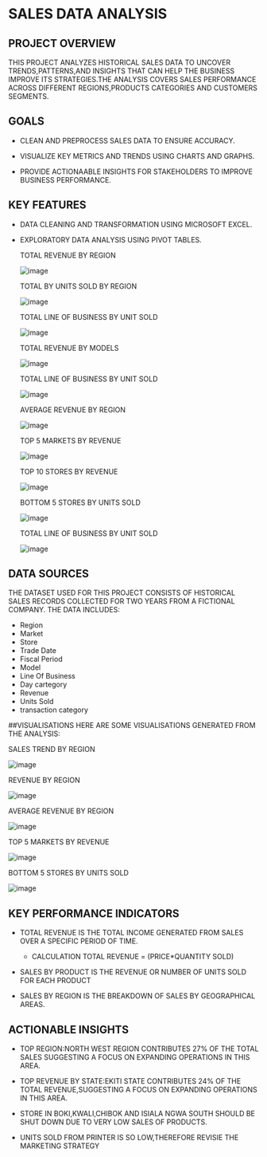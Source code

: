 # SALES DATA ANALYSIS

## PROJECT OVERVIEW
THIS PROJECT ANALYZES HISTORICAL SALES DATA TO UNCOVER TRENDS,PATTERNS,AND INSIGHTS THAT CAN HELP THE BUSINESS IMPROVE ITS STRATEGIES.THE ANALYSIS COVERS SALES PERFORMANCE ACROSS DIFFERENT REGIONS,PRODUCTS CATEGORIES AND CUSTOMERS SEGMENTS.

## GOALS
- CLEAN AND PREPROCESS SALES DATA TO ENSURE ACCURACY.

- VISUALIZE KEY METRICS AND TRENDS USING CHARTS AND GRAPHS.

- PROVIDE ACTIONAABLE INSIGHTS FOR STAKEHOLDERS TO IMPROVE BUSINESS PERFORMANCE.

## KEY FEATURES
- DATA CLEANING AND TRANSFORMATION USING MICROSOFT EXCEL.

- EXPLORATORY DATA ANALYSIS USING PIVOT TABLES.
  
  TOTAL REVENUE BY REGION	
	
  ![image](https://github.com/user-attachments/assets/fa065feb-94a7-4a5a-9c1f-8fb58cd7e5dd)

  TOTAL BY UNITS SOLD BY REGION		

  ![image](https://github.com/user-attachments/assets/b2fabf85-f8a4-4cd0-856c-f48c87c6947b)

  TOTAL LINE OF BUSINESS BY UNIT SOLD		
	
  ![image](https://github.com/user-attachments/assets/221fcce3-4879-4e4e-80ad-32698f3c04db)

  
  TOTAL REVENUE BY MODELS	

  ![image](https://github.com/user-attachments/assets/907bc4bd-1a85-4a53-bd6f-9e4f6a8f53b6)

  TOTAL LINE OF BUSINESS BY UNIT SOLD		

  ![image](https://github.com/user-attachments/assets/1ddf5dbc-2a6d-4c49-aed5-f272a5c17a79)

  AVERAGE  REVENUE BY REGION	
	
  ![image](https://github.com/user-attachments/assets/2ada411f-7e34-4736-b5a8-8d9bcc4d22ab)

  TOP 5 MARKETS BY REVENUE	

  ![image](https://github.com/user-attachments/assets/ae778fc3-2877-4999-9a8c-dba790e7e05d)

  TOP 10 STORES BY REVENUE	

  ![image](https://github.com/user-attachments/assets/92ce8a34-9e75-48b2-87df-12700327b0df)

  BOTTOM 5 STORES BY UNITS SOLD		
	
  ![image](https://github.com/user-attachments/assets/5c02a042-23ad-4519-b7e8-c061c8b551e1)

  TOTAL LINE OF BUSINESS BY UNIT SOLD	
 
  ![image](https://github.com/user-attachments/assets/a38bf0db-9b16-4769-899a-5477a59eb2dc)



## DATA SOURCES
THE DATASET USED FOR THIS PROJECT CONSISTS OF HISTORICAL SALES RECORDS COLLECTED FOR TWO YEARS FROM A FICTIONAL  COMPANY.
THE DATA INCLUDES:
- Region
- Market
- Store
- Trade Date
- Fiscal Period
- Model
- Line Of Business
- Day cartegory
- Revenue
- Units Sold
- transaction category

##VISUALISATIONS
HERE ARE SOME VISUALISATIONS GENERATED FROM THE ANALYSIS:

SALES TREND BY REGION

![image](https://github.com/user-attachments/assets/81700fe6-66a0-4a61-b6d3-63a6037fcf70)

REVENUE BY REGION

![image](https://github.com/user-attachments/assets/505e92ba-2d4a-48f3-a997-5dfcb114ffd4)

AVERAGE REVENUE BY REGION

![image](https://github.com/user-attachments/assets/7f06ace7-39aa-48ab-b812-c455c52051ee)

TOP 5 MARKETS BY REVENUE

![image](https://github.com/user-attachments/assets/4ce4b976-140c-479a-8ead-a8cc7f5ab595)

BOTTOM 5 STORES BY UNITS SOLD

![image](https://github.com/user-attachments/assets/c26c1b48-cc16-484d-99dc-3a4a461022cf)


## KEY PERFORMANCE INDICATORS
- TOTAL REVENUE IS THE TOTAL INCOME GENERATED FROM SALES OVER A SPECIFIC PERIOD OF TIME.
  - CALCULATION
    TOTAL REVENUE = (PRICE*QUANTITY SOLD)

- SALES BY PRODUCT IS THE REVENUE OR NUMBER OF UNITS SOLD FOR EACH PRODUCT

- SALES BY REGION IS THE BREAKDOWN OF SALES BY GEOGRAPHICAL AREAS.



## ACTIONABLE INSIGHTS
 - TOP REGION:NORTH WEST REGION CONTRIBUTES  27% OF THE TOTAL SALES SUGGESTING A FOCUS ON EXPANDING OPERATIONS IN THIS AREA.

   
 - TOP REVENUE BY STATE:EKITI STATE CONTRIBUTES 24% OF THE TOTAL REVENUE,SUGGESTING A FOCUS ON EXPANDING OPERATIONS IN THIS AREA.

 -  STORE IN BOKI,KWALI,CHIBOK AND ISIALA NGWA SOUTH SHOULD BE SHUT DOWN DUE TO VERY LOW SALES OF PRODUCTS.

 -  UNITS SOLD FROM PRINTER IS SO LOW,THEREFORE REVISIE THE MARKETING STRATEGY 
